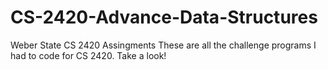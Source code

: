 # CS-2420-Advance-Data-Structures
Weber State CS 2420 Assingments
These are all the challenge programs I had to code for CS 2420. Take a look!
